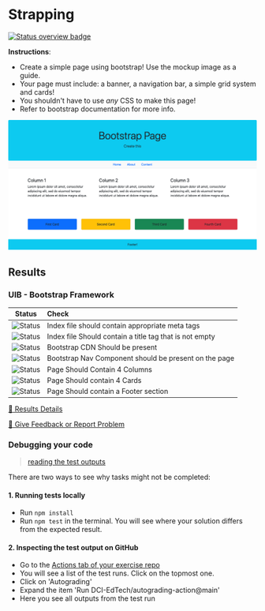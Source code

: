 # Strapping
[![Status overview badge](../../blob/badges/.github/badges/autograding/badge.svg)](#results)


**Instructions**:

* Create a simple page using bootstrap!
Use the mockup image as a guide.
* Your page must include: a banner, a navigation bar, a simple grid system and cards!
* You shouldn't have to use _any_ CSS to make this page!
* Refer to bootstrap documentation for more info.


![mockup-image](/image/mockup.png)

[//]: # (autograding info start)
## Results


### UIB - Bootstrap Framework

|                 Status                  | Check                                                                                    |
| :-------------------------------------: | :--------------------------------------------------------------------------------------- |
| ![Status](../../blob/badges/.github/badges/autograding/status0.svg) | Index file should contain appropriate meta tags |
| ![Status](../../blob/badges/.github/badges/autograding/status1.svg) | Index file Should contain a title tag that is not empty |
| ![Status](../../blob/badges/.github/badges/autograding/status2.svg) | Bootstrap CDN Should be present |
| ![Status](../../blob/badges/.github/badges/autograding/status3.svg) | Bootstrap Nav Component should be present on the page |
| ![Status](../../blob/badges/.github/badges/autograding/status4.svg) | Page Should Contain 4 Columns |
| ![Status](../../blob/badges/.github/badges/autograding/status5.svg) | Page Should contain 4 Cards |
| ![Status](../../blob/badges/.github/badges/autograding/status6.svg) | Page Should contain a Footer section |



[🔬 Results Details](https://github.com/Fbw-wd22-e01-Rockstars/uib-framework-bootstrap-23march-CaimeoAI/actions)

[📢 Give Feedback or Report Problem](https://docs.google.com/forms/d/e/1FAIpQLSfS8wPh6bCMTLF2wmjiE5_UhPiOEnubEwwPLN_M8zTCjx5qbg/viewform?usp=pp_url&entry.652569746=uib-framework-bootstrap-23march-CaimeoAI&entry.2115011968=https%3A%2F%2Fgithub.com%2FFbw-wd22-e01-Rockstars%2Fuib-framework-bootstrap-23march-CaimeoAI)

### Debugging your code
> [reading the test outputs](https://github.com/DCI-EdTech/autograding-setup/wiki/Reading-test-outputs)

There are two ways to see why tasks might not be completed:
#### 1. Running tests locally
- Run `npm install`
- Run `npm test` in the terminal. You will see where your solution differs from the expected result.

#### 2. Inspecting the test output on GitHub
- Go to the [Actions tab of your exercise repo](https://github.com/Fbw-wd22-e01-Rockstars/uib-framework-bootstrap-23march-CaimeoAI/actions)
- You will see a list of the test runs. Click on the topmost one.
- Click on 'Autograding'
- Expand the item 'Run DCI-EdTech/autograding-action@main'
- Here you see all outputs from the test run

[//]: # (autograding info end)